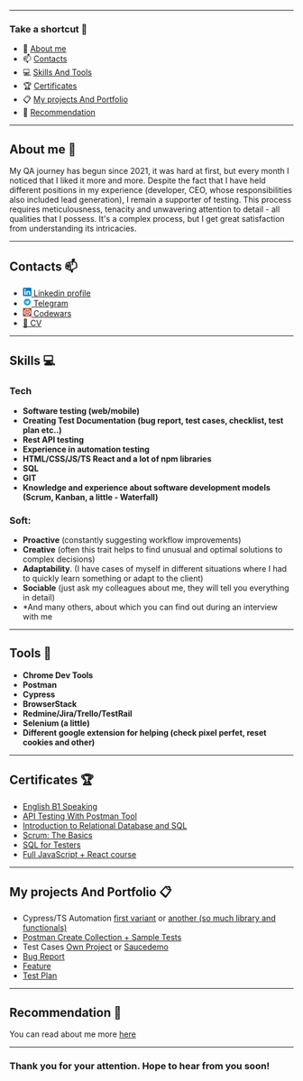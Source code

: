 
---

### Take a shortcut :runner:
- :wave: [About me](#about-me-wave)
- :mailbox: [Contacts](#contacts-mailbox)
- :computer: [Skills And Tools](#skills-computer)
- :trophy: [Certificates](#certificates-trophy)
- :clipboard: [My projects And Portfolio](#my-projects-and-portfolio-clipboard)
- :speech_balloon: [Recommendation](#recommendation-speech_balloon)

---

## About me :wave:

My QA journey has begun since 2021, it was hard at first, but every month I noticed that I liked it more and more. Despite the fact that I have held different positions in my experience (developer, CEO, whose responsibilities also included lead generation), I remain a supporter of testing. This process requires meticulousness, tenacity and unwavering attention to detail - all qualities that I possess. It's a complex process, but I get great satisfaction from understanding its intricacies.

---

## Contacts :mailbox:

- <a href="https://www.linkedin.com/in/illia-holub/"> <img src="./img/LinkedIn_icon.png" alt="Linkedin profile" width="15" height="15"> Linkedin profile </a>
- <a href="https://t.me/holiadr"> <img src="./img/Telegram_icon.png" alt="Linkedin profile" width="15" height="15"> Telegram </a>
- <a href="https://www.codewars.com/users/Lonas-l"> <img src="./img/codewars_logo.png" alt="Codewars Profile" width="15" height="15"> Codewars </a>
- [📁 CV](https://drive.google.com/file/d/1yGGU9zi3BYmUro2lAuOFaaPqSwKnbRyC/view?usp=sharing)

---

## Skills :computer:

### Tech
- **Software testing (web/mobile)**
- **Creating Test Documentation (bug report, test cases, checklist, test plan etc..)**
- **Rest API testing**
- **Experience in automation testing**
- **HTML/CSS/JS/TS React and a lot of npm libraries**
- **SQL**
- **GIT**
- **Knowledge and experience about software development models (Scrum, Kanban, a little - Waterfall)**

### Soft:
- **Proactive** (constantly suggesting workflow improvements)
- **Creative** (often this trait helps to find unusual and optimal solutions to complex decisions)
- **Adaptability**. (I have cases of myself in different situations where I had to quickly learn something or adapt to the client)
- **Sociable** (just ask my colleagues about me, they will tell you everything in detail)
- *And many others, about which you can find out during an interview with me

---

## Tools :toolbox:

- **Chrome Dev Tools**
- **Postman**
- **Cypress**
- **BrowserStack**
- **Redmine/Jira/Trello/TestRail**
- **Selenium (a little)**
- **Different google extension for helping (check pixel perfet, reset cookies and other)**

---

## Certificates :trophy:

- [English B1 Speaking](https://app.smalltalk2.me/cert/2ba8462c)
- [API Testing With Postman Tool](https://coursera.org/share/34e24a0706c401c38a79dc6debb8331f)
- [Introduction to Relational Database and SQL](https://coursera.org/share/a414ee94ceb39f6a92bce03a07705f5d)
- [Scrum: The Basics](https://www.linkedin.com/learning/certificates/8207eff6d8bf2784d953ef2ac11c3bfb0be0afa60ed3f9b7582c1b7896b136a4)
- [SQL for Testers](https://www.linkedin.com/learning/certificates/cc5ca86ff6888f1ee07f2f4e5250d114ec14d0eeeeffa8bf2f3db564003a836d)
- [Full JavaScript + React course](https://udemy-certificate.s3.amazonaws.com/image/UC-f6d7cf96-9f7a-4aaa-b54e-6dae98e0553d.jpg?v=1701651070000)

---

## My projects And Portfolio :clipboard:

- Cypress/TS Automation [first variant](https://github.com/Lonas-l/pomodoro/tree/main/testing/cypress) or [another (so much library and functionals)](https://github.com/Lonas-l/testCad)
- [Postman Create Collection + Sample Tests](https://www.postman.com/science-pilot-82782637/workspace/pomodoro-api/collection/31001558-021ec4a7-78f2-4b1d-8d0a-e1aeeea1c0ce) 
- Test Cases [Own Project](https://github.com/Lonas-l/pomodoro/tree/main/testing/documentation/testCases) or [Saucedemo](https://docs.google.com/document/d/1soVrBErUmICn-p_gQmlFfv5Oqv1_gGj3QkcCf0pwH3A/edit?usp=sharing)
- [Bug Report](https://github.com/Lonas-l/pomodoro/tree/main/testing/documentation/bugReport)
- [Feature](https://github.com/Lonas-l/pomodoro/tree/main/testing/documentation/feature)
- [Test Plan](https://github.com/Lonas-l/pomodoro/blob/main/testing/documentation/testPlan/testPlan.md)
---
## Recommendation :speech_balloon:

You can read about me more [here](https://www.linkedin.com/in/illia-holub/details/recommendations/?detailScreenTabIndex=0)

---

### Thank you for your attention. Hope to hear from you soon!
